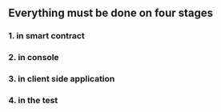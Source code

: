 ## Everything must be done on four stages
### 1. in smart contract
### 2. in console
### 3. in client side application
### 4. in the test